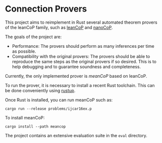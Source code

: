 # Connection Provers

This project aims to reimplement in Rust
several automated theorem provers of the leanCoP family,
such as [leanCoP] and [nanoCoP].

The goals of the project are:

* Performance:
  The provers should perform as many inferences per time as possible.
* Compatibility with the original provers:
  The provers should be able to reproduce
  the same steps as the original provers if so desired.
  This is to help debugging and to guarantee soundness and completeness.

Currently, the only implemented prover is *meanCoP* based on leanCoP.

To run the prover, it is necessary to install a recent Rust toolchain.
This can be done conveniently using [rustup].

Once Rust is installed, you can run meanCoP such as:

    cargo run --release problems/ijcar16ex.p

To install meanCoP:

    cargo install --path meancop

The project contains an extensive evaluation suite in the `eval` directory.

[leanCoP]: http://leancop.de/
[nanoCoP]: http://leancop.de/nanocop/
[rustup]: https://rustup.rs/
